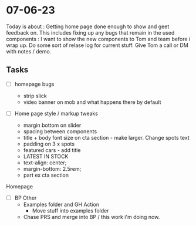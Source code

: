 # 07-06-23

Today is about :
Getting home page done enough to show and geet feedback on. This includes fixing up any bugs that remain in the used components :
I want to show the new components to Tom and team before i wrap up. Do some sort of relase log for current stuff. Give Tom a call or DM with notes / demo.


## Tasks
- [ ] homepage bugs
    - strip slick
    - video banner on mob and what happens there by default

- [ ] Home page style / markup tweaks
    - margin bottom on slider
    - spacing between components
    - title + body font size on cta section - make larger. Change spots text
    - padding on 3 x spots
    - featured cars - add title
    - LATEST IN STOCK
    - text-align: center;
    - margin-bottom: 2.5rem;
    - part ex cta section

Homepage

- [ ] BP Other
    - Examples folder and GH Action
        - Move stuff into examples folder
    - Chase PRS and merge into BP / this work i'm doing now.